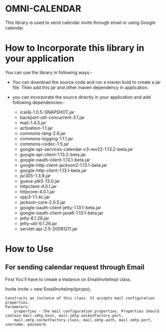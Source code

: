 OMNI-CALENDAR
====================
This library is used to send calendar invite through email or using Google calendar.

How to Incorporate this library in your application
===========================

You can use the library in following ways:-

- You can download the source code and run a maven buld to create a jar file. Then add this jar and other maven dependency in application.
- you can incorporate the source directly in your application and add following dependencies:-
	
	- ical4j-1.0.5-SNAPSHOT.jar
	- backport-util-concurrent-3.1.jar
	- mail-1.4.5.jar
	- activation-1.1.jar
	- commons-lang-2.6.jar
	- commons-logging-1.1.1.jar
	- commons-codec-1.5.jar
	- google-api-services-calendar-v3-rev22-1.13.2-beta.jar
	- google-api-client-1.13.2-beta.jar
	- google-oauth-client-1.13.1-beta.jar
	- google-http-client-jackson2-1.13.1-beta.jar
	- google-http-client-1.13.1-beta.jar
	- jsr305-1.3.9.jar
	- guava-jdk5-13.0.jar
	- httpclient-4.0.1.jar
	- httpcore-4.0.1.jar
	- xpp3-1.1.4c.jar
	- jackson-core-2.0.5.jar
	- google-oauth-client-jetty-1.13.1-beta.jar
	- google-oauth-client-java6-1.13.1-beta.jar
	- jetty-6.1.26.jar
	- jetty-util-6.1.26.jar
	- servlet-api-2.5-20081211.jar

How to Use
=============================

For sending calendar request through Email
-------------------------------------------

First You'll have to create a Instance on EmailInviteImpl class.

Invite invite = new EmailInviteImpl(props);

    Constructs an instance of this class. It accepts mail configuration properties.
	Parameters:
        properties - the mail configuration properties. Properties should contain mail.smtp.host, mail.smtp.socketFactory.port, 
		mail.smtp.socketFactory.class, mail.smtp.auth, mail.smtp.port, username, password.

